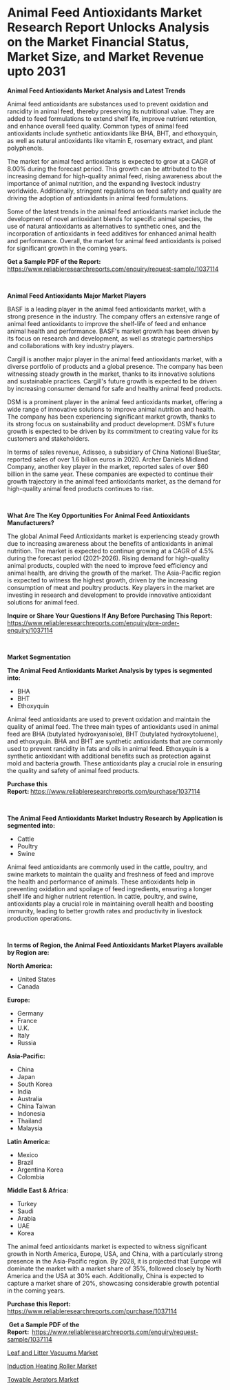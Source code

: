 <p><h1>Animal Feed Antioxidants Market Research Report Unlocks Analysis on the Market Financial Status, Market Size, and Market Revenue upto 2031</h1></p><p><strong>Animal Feed Antioxidants Market Analysis and Latest Trends</strong></p>
<p><p>Animal feed antioxidants are substances used to prevent oxidation and rancidity in animal feed, thereby preserving its nutritional value. They are added to feed formulations to extend shelf life, improve nutrient retention, and enhance overall feed quality. Common types of animal feed antioxidants include synthetic antioxidants like BHA, BHT, and ethoxyquin, as well as natural antioxidants like vitamin E, rosemary extract, and plant polyphenols.</p><p>The market for animal feed antioxidants is expected to grow at a CAGR of 8.00% during the forecast period. This growth can be attributed to the increasing demand for high-quality animal feed, rising awareness about the importance of animal nutrition, and the expanding livestock industry worldwide. Additionally, stringent regulations on feed safety and quality are driving the adoption of antioxidants in animal feed formulations.</p><p>Some of the latest trends in the animal feed antioxidants market include the development of novel antioxidant blends for specific animal species, the use of natural antioxidants as alternatives to synthetic ones, and the incorporation of antioxidants in feed additives for enhanced animal health and performance. Overall, the market for animal feed antioxidants is poised for significant growth in the coming years.</p></p>
<p><strong>Get a Sample PDF of the Report:&nbsp;</strong> <a href="https://www.reliableresearchreports.com/enquiry/request-sample/1037114">https://www.reliableresearchreports.com/enquiry/request-sample/1037114</a></p>
<p>&nbsp;</p>
<p><strong>Animal Feed Antioxidants Major Market Players</strong></p>
<p><p>BASF is a leading player in the animal feed antioxidants market, with a strong presence in the industry. The company offers an extensive range of animal feed antioxidants to improve the shelf-life of feed and enhance animal health and performance. BASF's market growth has been driven by its focus on research and development, as well as strategic partnerships and collaborations with key industry players.</p><p>Cargill is another major player in the animal feed antioxidants market, with a diverse portfolio of products and a global presence. The company has been witnessing steady growth in the market, thanks to its innovative solutions and sustainable practices. Cargill's future growth is expected to be driven by increasing consumer demand for safe and healthy animal feed products.</p><p>DSM is a prominent player in the animal feed antioxidants market, offering a wide range of innovative solutions to improve animal nutrition and health. The company has been experiencing significant market growth, thanks to its strong focus on sustainability and product development. DSM's future growth is expected to be driven by its commitment to creating value for its customers and stakeholders.</p><p>In terms of sales revenue, Adisseo, a subsidiary of China National BlueStar, reported sales of over 1.6 billion euros in 2020. Archer Daniels Midland Company, another key player in the market, reported sales of over $60 billion in the same year. These companies are expected to continue their growth trajectory in the animal feed antioxidants market, as the demand for high-quality animal feed products continues to rise.</p></p>
<p>&nbsp;</p>
<p><strong>What Are The Key Opportunities For Animal Feed Antioxidants Manufacturers?</strong></p>
<p><p>The global Animal Feed Antioxidants market is experiencing steady growth due to increasing awareness about the benefits of antioxidants in animal nutrition. The market is expected to continue growing at a CAGR of 4.5% during the forecast period (2021-2026). Rising demand for high-quality animal products, coupled with the need to improve feed efficiency and animal health, are driving the growth of the market. The Asia-Pacific region is expected to witness the highest growth, driven by the increasing consumption of meat and poultry products. Key players in the market are investing in research and development to provide innovative antioxidant solutions for animal feed.</p></p>
<p><strong>Inquire or Share Your Questions If Any Before Purchasing This Report:</strong> <a href="https://www.reliableresearchreports.com/enquiry/pre-order-enquiry/1037114">https://www.reliableresearchreports.com/enquiry/pre-order-enquiry/1037114</a></p>
<p>&nbsp;</p>
<p><strong>Market Segmentation</strong></p>
<p><strong>The Animal Feed Antioxidants Market Analysis by types is segmented into:</strong></p>
<p><ul><li>BHA</li><li>BHT</li><li>Ethoxyquin</li></ul></p>
<p><p>Animal feed antioxidants are used to prevent oxidation and maintain the quality of animal feed. The three main types of antioxidants used in animal feed are BHA (butylated hydroxyanisole), BHT (butylated hydroxytoluene), and ethoxyquin. BHA and BHT are synthetic antioxidants that are commonly used to prevent rancidity in fats and oils in animal feed. Ethoxyquin is a synthetic antioxidant with additional benefits such as protection against mold and bacteria growth. These antioxidants play a crucial role in ensuring the quality and safety of animal feed products.</p></p>
<p><strong>Purchase this Report:&nbsp;</strong><a href="https://www.reliableresearchreports.com/purchase/1037114">https://www.reliableresearchreports.com/purchase/1037114</a></p>
<p>&nbsp;</p>
<p><strong>The Animal Feed Antioxidants Market Industry Research by Application is segmented into:</strong></p>
<p><ul><li>Cattle</li><li>Poultry</li><li>Swine</li></ul></p>
<p><p>Animal feed antioxidants are commonly used in the cattle, poultry, and swine markets to maintain the quality and freshness of feed and improve the health and performance of animals. These antioxidants help in preventing oxidation and spoilage of feed ingredients, ensuring a longer shelf life and higher nutrient retention. In cattle, poultry, and swine, antioxidants play a crucial role in maintaining overall health and boosting immunity, leading to better growth rates and productivity in livestock production operations.</p></p>
<p>&nbsp;</p>
<p><strong>In terms of Region, the Animal Feed Antioxidants Market Players available by Region are:</strong></p>
<p>
    <p> <strong> North America: </strong>
        <ul>
            <li>United States</li>
            <li>Canada</li>
        </ul>
        </p> 
    <p> <strong> Europe: </strong>
        <ul>
            <li>Germany</li>
            <li>France</li>
            <li>U.K.</li>
            <li>Italy</li>
            <li>Russia</li>
        </ul>
        </p> 
    <p> <strong> Asia-Pacific: </strong>
        <ul>
            <li>China</li>
            <li>Japan</li>
            <li>South Korea</li>
            <li>India</li>
            <li>Australia</li>
            <li>China Taiwan</li>
            <li>Indonesia</li>
            <li>Thailand</li>
            <li>Malaysia</li>
        </ul>
        </p> 
    <p> <strong> Latin America: </strong>
        <ul>
            <li>Mexico</li>
            <li>Brazil</li>
            <li>Argentina Korea</li>
            <li>Colombia</li>
        </ul>
        </p> 
    <p> <strong> Middle East & Africa: </strong>
        <ul>
            <li>Turkey</li>
            <li>Saudi</li>
            <li>Arabia</li>
            <li>UAE</li>
            <li>Korea</li>
        </ul>
    </p>
    </p>
<p><p>The animal feed antioxidants market is expected to witness significant growth in North America, Europe, USA, and China, with a particularly strong presence in the Asia-Pacific region. By 2028, it is projected that Europe will dominate the market with a market share of 35%, followed closely by North America and the USA at 30% each. Additionally, China is expected to capture a market share of 20%, showcasing considerable growth potential in the coming years.</p></p>
<p><strong>Purchase this Report: </strong><a href="https://www.reliableresearchreports.com/purchase/1037114">https://www.reliableresearchreports.com/purchase/1037114</a></p>
<p>&nbsp;<strong>Get a Sample PDF of the Report:&nbsp;&nbsp;</strong><a href="https://www.reliableresearchreports.com/enquiry/request-sample/1037114">https://www.reliableresearchreports.com/enquiry/request-sample/1037114</a></p>
<p><strong></strong></p>
<p><p><a href="https://view.publitas.com/reportprime-1/leaf-and-litter-vacuums-market-provides-a-comprehensive-analysis-including-a-macro-overview-of-the-market-as-well-as-micro-details-such-as-market-size-and-competitive-landscape/">Leaf and Litter Vacuums Market</a></p><p><a href="https://view.publitas.com/reportprime-1/induction-heating-roller-market-size-global-industry-overview-market-segmentation-and-forecast-2023-to-2030/">Induction Heating Roller Market</a></p><p><a href="https://view.publitas.com/reportprime-1/towable-aerators-market-with-the-goal-of-estimating-the-market-size-and-future-growth-potential-of-various-market-segments-based-on-component-applications-end-user-and-region/">Towable Aerators Market</a></p></p>
